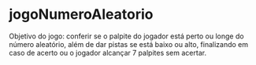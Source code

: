# jogoNumeroAleatorio
Objetivo do jogo: conferir se o palpite do jogador está perto ou longe do número aleatório, além de dar pistas se está baixo ou alto, finalizando em caso de acerto ou o jogador alcançar 7 palpites sem acertar.
